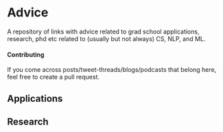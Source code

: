 # Advice
A repository of links with advice related to grad school applications, research, phd etc related to (usually but not always) CS, NLP, and ML.

#### Contributing
If you come across posts/tweet-threads/blogs/podcasts that belong here, feel free to create a pull request.

## Applications

## Research
